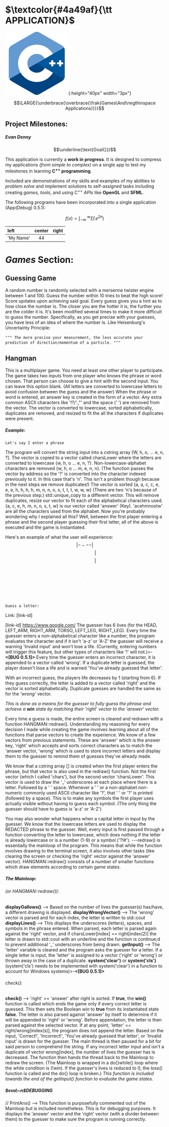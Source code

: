 # $\textcolor{#4a49af}{\tt APPLICATION}$
![picture](images/29709c44a810964a114fc808885eb9c29f5550931cde77b42bb9d7f86b6f8f93.png){:height="40px" width="3px"}

$$\LARGE{\underbrace{\overbrace{\frak{Games\And\negthinspace Applications}}}}$$

## Project Milestones:

<h5>Evan Denny</h5>

$$\underline{\text{Goal{}}}$$

This application is currently a **work in progress**. It is designed to compress my applications *(from simple to complex)* on a single app to test my milestones in learning **C$^+$$^+$ programming**. 

Included are demonstrations of my skills and examples of my abilities to *problem solve* and implement solutions to self-assigned tasks including creating *games*, *tools*, and using C$^+$$^+$ *APIs* like **OpenGL** and **SFML**.

The following programs have been incorporated into a single application (App(Debug) 0.5.1):

$$
f(x) = \int_{-\infty}^{~\infty}
    \hat \xi(\,e^{2 \pi})
$$

|    left   | center | right |
| :-------- | :----: | ----: |
| 'My Name' |   44   | 

# *Games* Section:

## Guessing Game
A random number is randomly selected with a mersenne twister engine between 1 and 100. Guess the number within 10 tries to beat the high score! Score updates upon achieving said goal. Every guess gives you a hint as to how close the number is. The closer you are the hotter it is, the further you are the colder it is. It's been modified several times to make it more difficult to guess the number. Specifically, as you get precise with your guesses, you have less of an idea of where the number is. Like Heisenburg's Uncertainty Principle:

    """ The more precise your measurement, the less accurate your prediction of direction/momentum of a particle. """

## Hangman
This is a multiplayer game. You need at least one other player to participate. The game takes two inputs from one player who knows the phrase or word chosen. That person can choose to give a hint with the second input. You can leave this option blank. (All letters are converted to lowercase letters to avoid confusion between the guess and the answer)
When the phrase or word is entered, an answer key is created in the form of a vector<char>. Any extra common ASCII characters like '!?/\'.,"' and the space (' ') are removed from the vector. The vector is converted to lowercase, sorted alphabetically, duplicates are removed, and resized to fit the all the characters if duplicates were present.
##### Example:
    Let's say I enter a phrase 
 

The program will convert the string input into a cstring array [W, h, o, ... e, n, ?].
The vector is copied to a vector called charsLower where the letters are converted to lowercase {w, h, o ... e, n, ?}.
Non-lowercase-alphabet characters are removed {w, h, o ... m, e, n, n}. (The function passes the vector by address so the '?' is converted into the character indexed previously to it. In this case that's 'n'. This isn't a problem though because in the next steps we remove duplicates!)
The vector is sorted {a, a, c, c, e, e, e, h, h, h, h, m, n, n, o, s, t, t, t, w, w, w} (There are two 'n's because of the previous step.)
std::unique_copy to a different vector. This will remove duplicates, resize our vector to fit each of the alphabetical characters used. {a, c, e, h, m, n, o, s, t, w} is our vector<char> called 'answer' (Key).
'acehmnostw' are all the characters used from the alphabet. Now you're probably wondering why I explained all this?
Well, between the first player entering a phrase and the second player guessing their first letter, all of the above is executed and the game is instantiated.

Here's an example of what the user will experience:
$$     |----|$$
$$~~~~~~~~~~~~~~~~~|$$
$$~~~~~~~~~~~~~~~~~|$$
$$ __________| $$

$_ _ _  _ _ _ _ _ _ _  _ _ _  _ _ _ _ _ _ _ _ ?$

    Guess a letter:
Link: [link-id]

[link-id] https://www.google.com/
The guesser has 6 lives (for the HEAD, LEFT_ARM, RIGHT_ARM, TORSO, LEFT_LEG, RIGHT_LEG).
Every time the guesser enters a non-alphabetical character like a number, the program evaluates the character and if it isn't 'a-z' or 'A-Z' the guesser will receive a warning 'Invalid input' and won't lose a life. (Currently, entering numbers will trigger this feature, but other types of characters like '!' will not.)>-**<[BUG 0.5.1]>**
Every time the guesser enters an incorrect character, it is appended to a vector<char> called 'wrong'. If a duplicate letter is guessed, the player doesn't lose a life and is warned 'You've already guessed that letter'.

With an incorrect guess, the players life decreases by 1 (starting from 6).
If they guess correctly, the letter is added to a vector<char> called 'right' and the vector is sorted alphabetically. Duplicate guesses are handled the same as for the *'wrong'* vector.

*This is done as a means for the guesser to fully guess the phrase and achieve a **win** state by matching their 'right' vector to the 'answer' vector.*

Every time a guess is made, the entire screen is cleared and redrawn with a function HANGMAN::redraw().
Understanding my reasoning for every decision I made while creating the game involves learning about all of the functions that parse vectors<char> to create the experience. We know of a few vectors from previous statements. These are 'answer' which is the answer key, 'right' which accepts and sorts correct characters as to match the 'answer vector, 'wrong' which is used to store incorrect letters and display them to the guesser to remind them of guesses they've already made.

We know that a cstring array [] is created when the first player enters the phrase, but that vector is also used in the redraw() function. Not the first vector (which I called 'chars'), but the second vector 'charsLower'. This vector is used to draw the '_' underscores at each place where there is a letter. Followed by a ' ' space. Whenever a ' ' or a non-alphabet non-numeric commonly used ASCII character like '?', that ' ' or '?' is printed (followed by a space).
    This is to make any symbols the first player uses actually visible without having to guess each symbol. (The only thing the guesser should have to guess is 'a-z' or 'A-Z')

You may also wonder what happens when a capital letter in input by the guesser. We know that the lowercase letters are used to display the REDACTED phrase to the guesser. Well, every input is first passed through a function converting the letter to lowercase, which does nothing if the letter is already lowercase or is a number (1-9) or a symbol ('?!#').
---redraw() is essentially the mainloop of the program. This means that while the function involves drawing to the terminal screen, it also involves other tasks (like clearing the screen or checking the 'right' vector against the 'answer' vector).
HANGMAN::redraw() consists of a number of smaller functions which draw elements according to certain game states. 

##### The Mainloop:
###### (or HANGMAN::redraw()):
**displayGallows()** --> Based on the number of lives the guesser(s) has/have, a different drawing is displayed.
**displayWrongVector()** --> The 'wrong' vector is parsed and for each index, the letter is written to std::cout
**displayLines()** --> This displays the underscores (letters), spaces, and symbols in the phrase entered. When parsed, each letter is parsed again against the 'right' vector, and if charsLower[index] == right[index(2)] the letter is drawn to std::cout with an underline and the function is continue;d to prevent additional '_' underscores from being drawn.
**getInput()** --> The 'letter' variable is cleared and the program asks the guesser for a letter. If a single letter is input, the 'letter' is assigned to a vector ('right' or 'wrong') or thrown away in the case of a duplicate.
**system('clear')** or **system('cls')** (system('cls') needs to be implemented with system('clear') in a function to account for Windows systems)>-**<[BUG 0.5.1]>**
###### check():
**check()** --> 'right' == 'answer' after right is sorted. If **true**, the **win()** function is called which ends the game only if every correct letter is guessed. This then sets the Boolean *win* to **true** from its instantiated state **false**. 
The letter is also parsed against 'answer' by itself to determine if it will be appended to 'right' or 'wrong'. Before appendation, the letter is then parsed against the selected vector. If at any point, 'letter' == right/wrong[index(s)], the program does not append the letter.
Based on the input, 'Correct!', 'Incorrect!', 'You've already guessed that letter', or 'Invalid input' is drawn for the guesser. The main thread is then paused for a bit for said person to comprehend the string.
If any incorrect letter input and isn't a duplicate of vector<char> wrong[index], the number of lives the guesser has is decreased.
The function then hands the thread back to the Mainloop to redraw the screen. (The Mainloop is wrapped in a do{}while() loop where the while condition is (!*win*). If the guesser's lives is reduced to 0, the *lose()* function is called and the do{} loop is broken.)
*This function is included towards the end of the getInput() function to evaluate the game states.*
##### $eva\~n$DEBUGGING
// PrintAns() --> This function is purposefully commented out of the Mainloop but is included nonetheless. This is for debugging purposes. It displays the 'answer' vector and the 'right' vector (with a divider between them) to the guesser to make sure the program is running correctly.